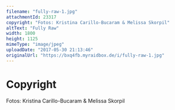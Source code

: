 ```yaml
---
filename: "fully-raw-1.jpg"
attachmentId: 23317
copyright: "Fotos: Kristina Carillo-Bucaram & Melissa Skorpil"
altText: "Fully Raw"
width: 1800
height: 1125
mimeType: "image/jpeg"
uploadDate: "2017-05-30 21:13:46"
originalUrl: "https://bxq4fb.myraidbox.de/i/fully-raw-1.jpg"
---
```


# Copyright

Fotos: Kristina Carillo-Bucaram & Melissa Skorpil

